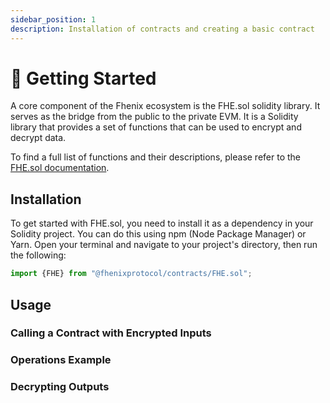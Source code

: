 ```yaml
---
sidebar_position: 1
description: Installation of contracts and creating a basic contract
---
```


# 🐤 Getting Started

A core component of the Fhenix ecosystem is the FHE.sol solidity library. It serves as the bridge from the public to the private EVM.
It is a Solidity library that provides a set of functions that can be used to encrypt and decrypt data.

To find a full list of functions and their descriptions, please refer to the [FHE.sol documentation](../Solidity%20API/FHE.md).

## Installation

To get started with FHE.sol, you need to install it as a dependency in your Solidity project. You can do this using npm (Node Package Manager) or Yarn. Open your terminal and navigate to your project's directory, then run the following:

```Javascript
import {FHE} from "@fhenixprotocol/contracts/FHE.sol";
```

## Usage

### Calling a Contract with Encrypted Inputs

### Operations Example

### Decrypting Outputs
